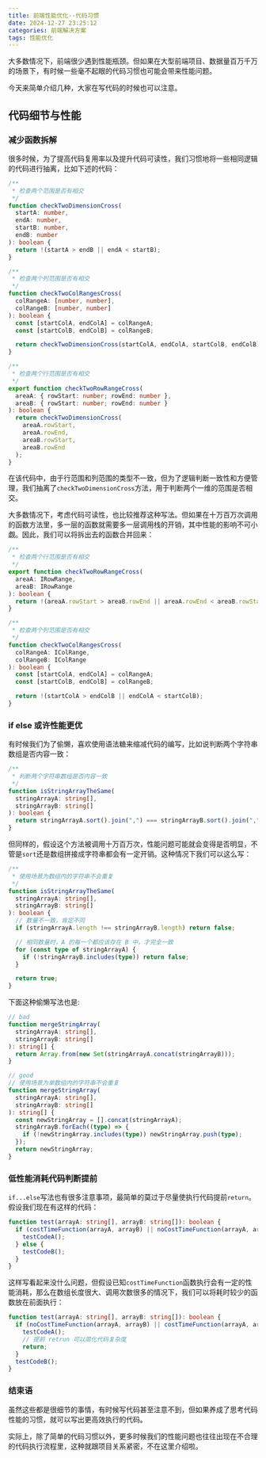 ```yaml
---
title: 前端性能优化--代码习惯
date: 2024-12-27 23:25:12
categories: 前端解决方案
tags: 性能优化
---
```


大多数情况下，前端很少遇到性能瓶颈。但如果在大型前端项目、数据量百万千万的场景下，有时候一些毫不起眼的代码习惯也可能会带来性能问题。

今天来简单介绍几种，大家在写代码的时候也可以注意。

## 代码细节与性能

### 减少函数拆解

很多时候，为了提高代码复用率以及提升代码可读性，我们习惯地将一些相同逻辑的代码进行抽离，比如下述的代码：

```ts
/**
 * 检查两个范围是否有相交
 */
function checkTwoDimensionCross(
  startA: number,
  endA: number,
  startB: number,
  endB: number
): boolean {
  return !(startA > endB || endA < startB);
}

/**
 * 检查两个列范围是否有相交
 */
function checkTwoColRangesCross(
  colRangeA: [number, number],
  colRangeB: [number, number]
): boolean {
  const [startColA, endColA] = colRangeA;
  const [startColB, endColB] = colRangeB;

  return checkTwoDimensionCross(startColA, endColA, startColB, endColB);
}

/**
 * 检查两个行范围是否有相交
 */
export function checkTwoRowRangeCross(
  areaA: { rowStart: number; rowEnd: number },
  areaB: { rowStart: number; rowEnd: number }
): boolean {
  return checkTwoDimensionCross(
    areaA.rowStart,
    areaA.rowEnd,
    areaB.rowStart,
    areaB.rowEnd
  );
}
```

在该代码中，由于行范围和列范围的类型不一致，但为了逻辑判断一致性和方便管理，我们抽离了`checkTwoDimensionCross`方法，用于判断两个一维的范围是否相交。

大多数情况下，考虑代码可读性，也比较推荐这种写法。但如果在十万百万次调用的函数方法里，多一层的函数就需要多一层调用栈的开销，其中性能的影响不可小觑。因此，我们可以将拆出去的函数合并回来：

```ts
/**
 * 检查两个行范围是否有相交
 */
export function checkTwoRowRangeCross(
  areaA: IRowRange,
  areaB: IRowRange
): boolean {
  return !(areaA.rowStart > areaB.rowEnd || areaA.rowEnd < areaB.rowStart);
}

/**
 * 检查两个列范围是否有相交
 */
function checkTwoColRangesCross(
  colRangeA: IColRange,
  colRangeB: IColRange
): boolean {
  const [startColA, endColA] = colRangeA;
  const [startColB, endColB] = colRangeB;

  return !(startColA > endColB || endColA < startColB);
}
```

### if else 或许性能更优

有时候我们为了偷懒，喜欢使用语法糖来缩减代码的编写，比如说判断两个字符串数组是否内容一致：

```ts
/**
 * 判断两个字符串数组是否内容一致
 */
function isStringArrayTheSame(
  stringArrayA: string[],
  stringArrayB: string[]
): boolean {
  return stringArrayA.sort().join(",") === stringArrayB.sort().join(",");
}
```

但同样的，假设这个方法被调用十万百万次，性能问题可能就会变得是否明显，不管是`sort`还是数组拼接成字符串都会有一定开销。这种情况下我们可以这么写：

```ts
/**
 * 使用场景为数组内的字符串不会重复
 */
function isStringArrayTheSame(
  stringArrayA: string[],
  stringArrayB: string[]
): boolean {
  // 数量不一致，肯定不同
  if (stringArrayA.length !== stringArrayB.length) return false;

  // 相同数量时，A 的每一个都应该存在 B 中，才完全一致
  for (const type of stringArrayA) {
    if (!stringArrayB.includes(type)) return false;
  }

  return true;
}
```

下面这种偷懒写法也是:

```ts
// bad
function mergeStringArray(
  stringArrayA: string[],
  stringArrayB: string[]
): string[] {
  return Array.from(new Set(stringArrayA.concat(stringArrayB)));
}

// good
// 使用场景为单数组内的字符串不会重复
function mergeStringArray(
  stringArrayA: string[],
  stringArrayB: string[]
): string[] {
  const newStringArray = [].concat(stringArrayA);
  stringArrayB.forEach((type) => {
    if (!newStringArray.includes(type)) newStringArray.push(type);
  });
  return newStringArray;
}
```

### 低性能消耗代码判断提前

`if...else`写法也有很多注意事项，最简单的莫过于尽量使执行代码提前`return`。假设我们现在有这样的代码：

```ts
function test(arrayA: string[], arrayB: string[]): boolean {
  if (costTimeFunction(arrayA, arrayB) || noCostTimeFunction(arrayA, arrayB)) {
    testCodeA();
  } else {
    testCodeB();
  }
}
```

这样写看起来没什么问题，但假设已知`costTimeFunction`函数执行会有一定的性能消耗，那么在数组长度很大、调用次数很多的情况下，我们可以将耗时较少的函数放在前面执行：

```ts
function test(arrayA: string[], arrayB: string[]): boolean {
  if (noCostTimeFunction(arrayA, arrayB) || costTimeFunction(arrayA, arrayB)) {
    testCodeA();
    // 提前 retrun 可以简化代码复杂度
    return;
  }
  testCodeB();
}
```

### 结束语

虽然这些都是很细节的事情，有时候写代码甚至注意不到，但如果养成了思考代码性能的习惯，就可以写出更高效执行的代码。

实际上，除了简单的代码习惯以外，更多时候我们的性能问题也往往出现在不合理的代码执行流程里，这种就跟项目关系紧密，不在这里介绍啦。
